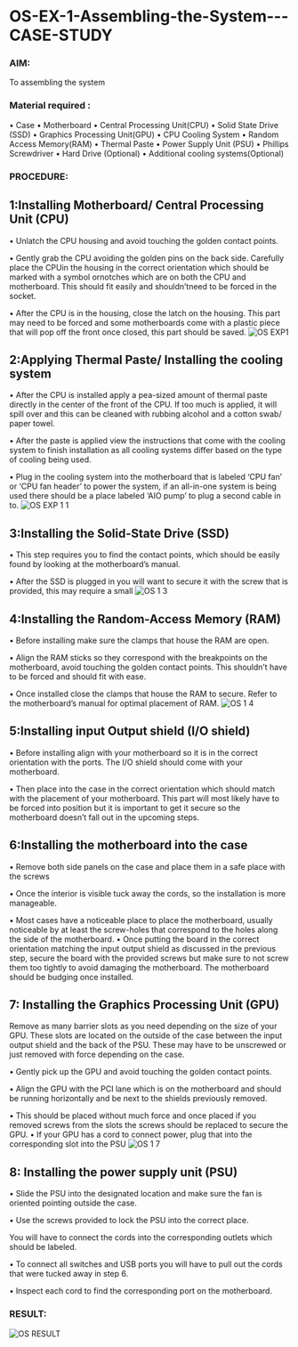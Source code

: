# OS-EX-1-Assembling-the-System---CASE-STUDY

### AIM:
To assembling the system
### Material required :
• Case
• Motherboard
• Central Processing Unit(CPU)
• Solid State Drive (SSD)
• Graphics Processing Unit(GPU)
• CPU Cooling System
• Random Access Memory(RAM)
• Thermal Paste
• Power Supply Unit (PSU)
• Phillips Screwdriver
• Hard Drive (Optional)
• Additional cooling systems(Optional)
### PROCEDURE:
## 1:Installing Motherboard/ Central Processing Unit (CPU)
• Unlatch the CPU housing and avoid touching the golden contact points.

• Gently grab the CPU avoiding the golden pins on the back side. Carefully place the CPUin the housing in the correct orientation which should be marked with a symbol ornotches which are on both the CPU and motherboard. This should fit easily and shouldn’tneed to be forced in the socket.

• After the CPU is in the housing, close the latch on the housing. This part may need to be forced and some motherboards come with a plastic piece that will pop off the front once closed, this part should be saved.
![OS EXP1](https://github.com/syedmokthiyar/OS-EX-1-Assembling-the-System---CASE-STUDY/assets/118787294/867d7e10-5dee-443c-979f-65045c37ec55)
## 2:Applying Thermal Paste/ Installing the cooling system
• After the CPU is installed apply a pea-sized amount of thermal paste directly in the center of the front of the CPU. If too much is applied, it will spill over and this can be cleaned with rubbing alcohol and a cotton swab/ paper towel.

• After the paste is applied view the instructions that come with the cooling system to finish installation as all cooling systems differ based on the type of cooling being used.

• Plug in the cooling system into the motherboard that is labeled ‘CPU fan’ or ‘CPU fan header’ to power the system, if an all-in-one system is being used there should be a place labeled ‘AIO pump’ to plug a second cable in to.
![OS EXP 1 1](https://github.com/syedmokthiyar/OS-EX-1-Assembling-the-System---CASE-STUDY/assets/118787294/ea1b3f20-f3da-41f7-a34f-c1ca93e22b69)
## 3:Installing the Solid-State Drive (SSD)
• This step requires you to find the contact points, which should be easily found by looking at the motherboard’s manual.

• After the SSD is plugged in you will want to secure it with the screw that is provided, this may require a small
![OS 1 3](https://github.com/syedmokthiyar/OS-EX-1-Assembling-the-System---CASE-STUDY/assets/118787294/0e3b0e16-009b-45be-ba65-3d68b3aab1f6)
## 4:Installing the Random-Access Memory (RAM)
• Before installing make sure the clamps that house the RAM are open.

• Align the RAM sticks so they correspond with the breakpoints on the motherboard, avoid touching the golden contact points. This shouldn’t have to be forced and should fit with ease.

• Once installed close the clamps that house the RAM to secure. Refer to the motherboard’s manual for optimal placement of RAM.
![OS 1 4](https://github.com/syedmokthiyar/OS-EX-1-Assembling-the-System---CASE-STUDY/assets/118787294/3882dc0b-cc95-4333-a7b0-5dcb0dc69e9d)

## 5:Installing input Output shield (I/O shield)
• Before installing align with your motherboard so it is in the correct orientation with the ports. The I/O shield should come with your motherboard.

• Then place into the case in the correct orientation which should match with the placement of your motherboard. This part will most likely have to be forced into position but it is important to get it secure so the motherboard doesn’t fall out in the upcoming steps.

## 6:Installing the motherboard into the case
• Remove both side panels on the case and place them in a safe place with the screws

• Once the interior is visible tuck away the cords, so the installation is more manageable.

• Most cases have a noticeable place to place the motherboard, usually noticeable by at least the screw-holes that correspond to the holes along the side of the motherboard. • Once putting the board in the correct orientation matching the input output shield as discussed in the previous step, secure the board with the provided screws but make sure to not screw them too tightly to avoid damaging the motherboard. The motherboard should be budging once installed.

## 7: Installing the Graphics Processing Unit (GPU)
Remove as many barrier slots as you need depending on the size of your GPU. These slots are located on the outside of the case between the input output shield and the back of the PSU. These may have to be unscrewed or just removed with force depending on the case.

• Gently pick up the GPU and avoid touching the golden contact points.

• Align the GPU with the PCI lane which is on the motherboard and should be running horizontally and be next to the shields previously removed.

• This should be placed without much force and once placed if you removed screws from the slots the screws should be replaced to secure the GPU. • If your GPU has a cord to connect power, plug that into the corresponding slot into the PSU
![OS 1 7](https://github.com/syedmokthiyar/OS-EX-1-Assembling-the-System---CASE-STUDY/assets/118787294/b34f8f29-46f3-48de-8f12-86792ae84818)
## 8: Installing the power supply unit (PSU)
• Slide the PSU into the designated location and make sure the fan is oriented pointing outside the case.

• Use the screws provided to lock the PSU into the correct place.

You will have to connect the cords into the corresponding outlets which should be labeled.

• To connect all switches and USB ports you will have to pull out the cords that were tucked away in step 6.

• Inspect each cord to find the corresponding port on the motherboard.
### RESULT:
![OS RESULT](https://github.com/syedmokthiyar/OS-EX-1-Assembling-the-System---CASE-STUDY/assets/118787294/3681ab97-4af5-4a1b-a220-6bfd5a95f08c)

